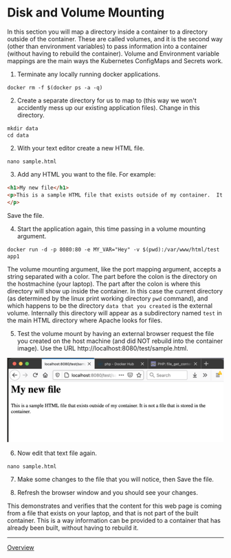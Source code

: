 # Disk and Volume Mounting

In this section you will map a directory inside a container to a directory outside of the container.  These are called volumes, and it is the second way (other than environment variables) to pass information into a container (without having to rebuild the container).  Volume and Environment variable mappings are the main ways the Kubernetes ConfigMaps and Secrets work.


1. Terminate any locally running docker applications.
```shell
docker rm -f $(docker ps -a -q)
```

2. Create a separate directory for us to map to (this way we won't accidently mess up our existing application files).  Change in this directory.

```shell
mkdir data
cd data
```

2. With your text editor create a new HTML file.
```shell
nano sample.html
```

3. Add any HTML you want to the file.  For example:
```html
<h1>My new file</h1>
<p>This is a sample HTML file that exists outside of my container.  It is not a file that is stored in the container.
</p>
```
Save the file.

4. Start the application again, this time passing in a volume mounting argument.
```shell
docker run -d -p 8080:80 -e MY_VAR="Hey" -v $(pwd):/var/www/html/test app1
```
The volume mounting argument, like the port mapping argument, accepts a string separated with a color.  The part before the colon is the directory on the hostmachine (your laptop).  The part after the colon is where this directory will show up inside the container.  In this case the current directory (as determined by the linux print working directory `pwd` command), and which happens to be the directory `data that you created` is the external volume.  Internally this directory will appear as a subdirectory named `test` in the main HTML directory where Apache looks for files.

5. Test the volume mount by having an external browser request the file you created on the host machine (and did NOT rebuild into the container image).   Use the URL http://localhost:8080/test/sample.html.  

![vol1](vol1.png)

6. Now edit that text file again.
```shell
nano sample.html
```

7. Make some changes to the file that you will notice, then Save the file.

8. Refresh the browser window and you should see your changes.

This demonstrates and verifies that the content for this web page is coming from a file that exists on your laptop, and that is not part of the built container.  This is a way information can be provided to a container that has already been built, without having to rebuild it.

----
[Overview](README.md)